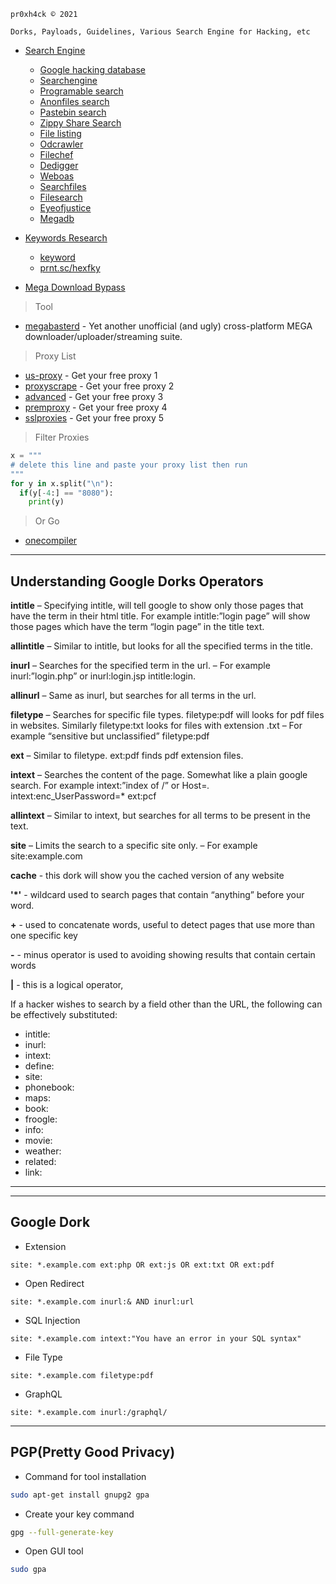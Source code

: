 ```pr0xh4ck © 2021```


```Dorks, Payloads, Guidelines, Various Search Engine for Hacking, etc```


- [Search Engine]()
  - [Google hacking database](https://www.exploit-db.com/google-hacking-database)
  - [Searchengine](https://searchengine.party/)
  - [Programable search](https://cse.google.com/cse?cx=957ae734f66a7a3e0#gsc.tab=0)
  - [Anonfiles search](https://cse.google.com/cse?cx=f9e53d19d3e812ef6)
  - [Pastebin search](https://cse.google.com/cse?cx=000977868543400066238:8pmcka2t6qy)
  - [Zippy Share Search](https://zippysharesearch.com/)
  - [File listing](https://filelisting.com/)
  - [Odcrawler](https://odcrawler.xyz/)
  - [Filechef](https://www.filechef.com/)
  - [Dedigger](https://www.dedigger.com/)
  - [Weboas](https://weboas.is/)
  - [Searchfiles](https://searchfiles.de/)
  - [Filesearch](https://www.filesearch.link/)
  - [Eyeofjustice](https://www.eyeofjustice.com/od/)
  - [Megadb](https://megadb.tweakly.net/search)



- [Keywords Research]()
  - [keyword](https://www.keyword.io/)
  - [prnt.sc/hexfky](https://prnt.sc/hexfky) 



- [Mega Download Bypass]()
> Tool
  - [megabasterd](https://github.com/tonikelope/megabasterd) - Yet another unofficial (and ugly) cross-platform MEGA downloader/uploader/streaming suite. 

> Proxy List
  - [us-proxy](https://us-proxy.org/) - Get your free proxy  1
  - [proxyscrape](https://proxyscrape.com/free-proxy-list) - Get your free proxy 2
  - [advanced](https://advanced.name/freeproxy) - Get your free proxy 3
  - [premproxy](https://premproxy.com/list/) - Get your free proxy 4 
  - [sslproxies](https://www.sslproxies.org/) - Get your free proxy 5 

> Filter Proxies
```python
x = """
# delete this line and paste your proxy list then run
"""
for y in x.split("\n"):
  if(y[-4:] == "8080"):
    print(y)
```

> Or Go 
- [onecompiler](https://onecompiler.com/python/3x9n3a7sd)







---

## Understanding Google Dorks Operators


**intitle** – Specifying intitle, will tell google to show only those pages that have the term in their html title. For example intitle:”login page” will show those pages which have the term “login page” in the title text.

**allintitle** – Similar to intitle, but looks for all the specified terms in the title.

**inurl** – Searches for the specified term in the url. – For example inurl:”login.php” or inurl:login.jsp intitle:login.

**allinurl** – Same as inurl, but searches for all terms in the url.

**filetype** – Searches for specific file types. filetype:pdf will looks for pdf files in websites. Similarly filetype:txt looks for files with extension .txt – For example “sensitive but unclassified” filetype:pdf

**ext** – Similar to filetype. ext:pdf finds pdf extension files.

**intext** – Searches the content of the page. Somewhat like a plain google search. For example intext:”index of /” or Host=*.* intext:enc_UserPassword=* ext:pcf

**allintext** – Similar to intext, but searches for all terms to be present in the text.

**site** – Limits the search to a specific site only. – For example site:example.com

**cache** -  this dork will show you the cached version of any website

**'*'** - wildcard used to search pages that contain “anything” before your word.

**+** - used to concatenate words, useful to detect pages that use more than one specific key

**-** - minus operator is used to avoiding showing results that contain certain words

**|** - this is a logical operator,

If a hacker wishes to search by a field other than the URL, the following can be effectively substituted:

- intitle:
- inurl:
- intext:
- define:
- site:
- phonebook:
- maps:
- book:
- froogle:
- info:
- movie:
- weather:
- related:
- link:





----







----
## Google Dork

- Extension
```text
site: *.example.com ext:php OR ext:js OR ext:txt OR ext:pdf
```

- Open Redirect
```text
site: *.example.com inurl:& AND inurl:url
```

- SQL Injection
```text
site: *.example.com intext:"You have an error in your SQL syntax"
```

- File Type
```text
site: *.example.com filetype:pdf
```

- GraphQL 
```text
site: *.example.com inurl:/graphql/
```



----



## PGP(Pretty Good Privacy)

- Command for tool installation
```bash
sudo apt-get install gnupg2 gpa
```

- Create your key command
```bash
gpg --full-generate-key
```

- Open GUI tool
```bash
sudo gpa
```



































